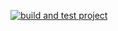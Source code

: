 [![build and test project](https://github.com/lomination/SquareReflect/actions/workflows/build-and-test.yaml/badge.svg)](https://github.com/lomination/SquareReflect/actions/workflows/build-and-test.yaml)